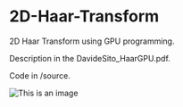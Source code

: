 # 2D-Haar-Transform
2D Haar Transform using GPU programming.

Description in the DavideSito_HaarGPU.pdf.

Code in  /source.

![This is an image](https://github.com/sitodav/2D-Haar-Transform/blob/master/sources/haar.png)


 

